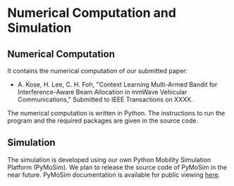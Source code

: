 # Numerical Computation and Simulation

## Numerical Computation

It contains the numerical computation of our submitted paper:
- A. Kose, H. Lee, C. H. Foh, "Context Learning Multi-Armed Bandit for Interference-Aware Beam Allocation in mmWave Vehicular Communications," Submitted to IEEE Transactions on XXXX.

The numerical computation is written in Python. The instructions to run the program and the required packages are given in the source code.

## Simulation

The simulation is developed using our own Python Mobility Simulation Platform (PyMoSim). We plan to release the source code of PyMoSim in the near future. PyMoSim documentation is available for public viewing [here](https://htmlpreview.github.io/?https://github.com/cfoh/pymosim-doc/blob/master/index.html).
